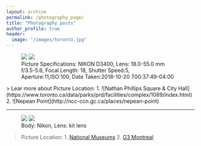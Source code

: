```yaml
---
layout: archive
permalink: /photography_page/
title: "Photography posts"
author_profile: true
header:
  image: "/images/toronto.jpg"
---
```

<figure class="half">
    <a href="/assets/photography/DSC_0015.jpg"><img src="{{ site.url }}{{ site.baseurl }}/assets/photography/DSC_0015.jpg" ></a>
      <a href="/assets/photography/DSC_0270.jpg"><img src="{{ site.url }}{{ site.baseurl }}/assets/photography/DSC_0270.jpg" ></a>
    <figcaption> Picture Specifications: NIKON D3400, Lens: 18.0-55.0 mm f/3.5-5.6, Focal Length: 18, Shutter Speed:5, Aperture:11,ISO:100,
Date Taken:2018-10-20 T00:37:49-04:00 </figcaption>
</figure>
> Lear more about Picture Location: 1. ![Nathan Phillips Square & City Hall](https://www.toronto.ca/data/parks/prd/facilities/complex/1089/index.html) 2. ![Nepean Point](http://ncc-ccn.gc.ca/places/nepean-point)

---

<figure class="half">
    <a href="/assets/photography/DSC_0117-2.jpg"><img src="{{ site.url }}{{ site.baseurl }}/assets/photography/DSC_0117-2.jpg" ></a>
      <a href="/assets/photography/DSC_0167.jpg"><img src="{{ site.url }}{{ site.baseurl }}/assets/photography/DSC_0167.jpg" ></a>
    <figcaption> Body: Nikon, Lens: kit lens </figcaption>
</figure>

>Picture Location: 1. [National Museums](https://www.ottawatourism.ca/ottawa-insider/ottawas-seven-national-museums/) 2. [G3 Montreal](https://www.g3.ca/farmers-equity-plan)
